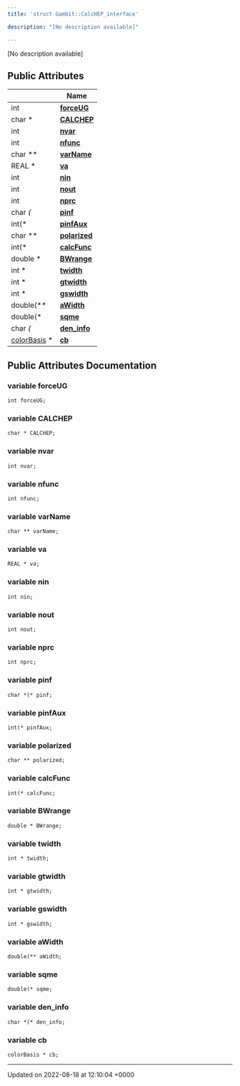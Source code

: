 ```yaml
---
title: 'struct Gambit::CalcHEP_interface'

description: "[No description available]"

---
```









[No description available]

## Public Attributes

|                | Name           |
| -------------- | -------------- |
| int | **[forceUG](/documentation/code/gambit_2-2/classes/structgambit_1_1calchep__interface/#variable-forceug)**  |
| char * | **[CALCHEP](/documentation/code/gambit_2-2/classes/structgambit_1_1calchep__interface/#variable-calchep)**  |
| int | **[nvar](/documentation/code/gambit_2-2/classes/structgambit_1_1calchep__interface/#variable-nvar)**  |
| int | **[nfunc](/documentation/code/gambit_2-2/classes/structgambit_1_1calchep__interface/#variable-nfunc)**  |
| char ** | **[varName](/documentation/code/gambit_2-2/classes/structgambit_1_1calchep__interface/#variable-varname)**  |
| REAL * | **[va](/documentation/code/gambit_2-2/classes/structgambit_1_1calchep__interface/#variable-va)**  |
| int | **[nin](/documentation/code/gambit_2-2/classes/structgambit_1_1calchep__interface/#variable-nin)**  |
| int | **[nout](/documentation/code/gambit_2-2/classes/structgambit_1_1calchep__interface/#variable-nout)**  |
| int | **[nprc](/documentation/code/gambit_2-2/classes/structgambit_1_1calchep__interface/#variable-nprc)**  |
| char *(* | **[pinf](/documentation/code/gambit_2-2/classes/structgambit_1_1calchep__interface/#variable-pinf)**  |
| int(* | **[pinfAux](/documentation/code/gambit_2-2/classes/structgambit_1_1calchep__interface/#variable-pinfaux)**  |
| char ** | **[polarized](/documentation/code/gambit_2-2/classes/structgambit_1_1calchep__interface/#variable-polarized)**  |
| int(* | **[calcFunc](/documentation/code/gambit_2-2/classes/structgambit_1_1calchep__interface/#variable-calcfunc)**  |
| double * | **[BWrange](/documentation/code/gambit_2-2/classes/structgambit_1_1calchep__interface/#variable-bwrange)**  |
| int * | **[twidth](/documentation/code/gambit_2-2/classes/structgambit_1_1calchep__interface/#variable-twidth)**  |
| int * | **[gtwidth](/documentation/code/gambit_2-2/classes/structgambit_1_1calchep__interface/#variable-gtwidth)**  |
| int * | **[gswidth](/documentation/code/gambit_2-2/classes/structgambit_1_1calchep__interface/#variable-gswidth)**  |
| double(** | **[aWidth](/documentation/code/gambit_2-2/classes/structgambit_1_1calchep__interface/#variable-awidth)**  |
| double(* | **[sqme](/documentation/code/gambit_2-2/classes/structgambit_1_1calchep__interface/#variable-sqme)**  |
| char *(* | **[den_info](/documentation/code/gambit_2-2/classes/structgambit_1_1calchep__interface/#variable-den-info)**  |
| [colorBasis](/documentation/code/gambit_2-2/classes/structgambit_1_1colorbasis/) * | **[cb](/documentation/code/gambit_2-2/classes/structgambit_1_1calchep__interface/#variable-cb)**  |

## Public Attributes Documentation

### variable forceUG

```
int forceUG;
```


### variable CALCHEP

```
char * CALCHEP;
```


### variable nvar

```
int nvar;
```


### variable nfunc

```
int nfunc;
```


### variable varName

```
char ** varName;
```


### variable va

```
REAL * va;
```


### variable nin

```
int nin;
```


### variable nout

```
int nout;
```


### variable nprc

```
int nprc;
```


### variable pinf

```
char *(* pinf;
```


### variable pinfAux

```
int(* pinfAux;
```


### variable polarized

```
char ** polarized;
```


### variable calcFunc

```
int(* calcFunc;
```


### variable BWrange

```
double * BWrange;
```


### variable twidth

```
int * twidth;
```


### variable gtwidth

```
int * gtwidth;
```


### variable gswidth

```
int * gswidth;
```


### variable aWidth

```
double(** aWidth;
```


### variable sqme

```
double(* sqme;
```


### variable den_info

```
char *(* den_info;
```


### variable cb

```
colorBasis * cb;
```


-------------------------------

Updated on 2022-08-18 at 12:10:04 +0000